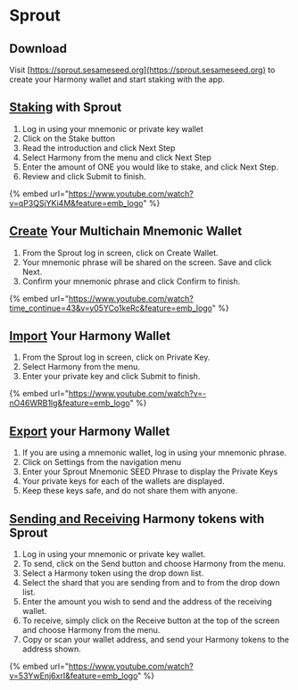 # Sprout

## Download

Visit [https://sprout.sesameseed.org](https://sprout.sesameseed.org) to create your Harmony wallet and start staking with the app. 

## [Staking](https://docs.sesameseed.org/harmony-staking-sprout/) with Sprout

1. Log in using your mnemonic or private key wallet
2. Click on the Stake button
3. Read the introduction and click Next Step
4. Select Harmony from the menu and click Next Step
5. Enter the amount of ONE you would like to stake, and click Next Step.
6. Review and click Submit to finish.

{% embed url="https://www.youtube.com/watch?v=qP3QSjYKi4M&feature=emb_logo" %}

## [Create](https://docs.sesameseed.org/how-to-create-a-mnemonic-wallet-in-sprout/) Your Multichain Mnemonic Wallet

1. From the Sprout log in screen, click on Create Wallet.
2. Your mnemonic phrase will be shared on the screen. Save and click Next.
3. Confirm your mnemonic phrase and click Confirm to finish.

{% embed url="https://www.youtube.com/watch?time_continue=43&v=y05YCo1keRc&feature=emb_logo" %}

## [Import](https://docs.sesameseed.org/importing-your-wallet/) Your Harmony Wallet

1. From the Sprout log in screen, click on Private Key.
2. Select Harmony from the menu.
3. Enter your private key and click Submit to finish.

{% embed url="https://www.youtube.com/watch?v=-nO46WRB1lg&feature=emb_logo" %}

## [Export](https://docs.sesameseed.org/how-to-export-your-private-key-from-sprout/) your Harmony Wallet

1. If you are using a mnemonic wallet, log in using your mnemonic phrase.
2. Click on Settings from the navigation menu
3. Enter your Sprout Mnemonic SEED Phrase to display the Private Keys
4. Your private keys for each of the wallets are displayed.
5. Keep these keys safe, and do not share them with anyone.

## [Sending and Receiving](https://docs.sesameseed.org/sending-harmony-tokens/) Harmony tokens with Sprout

1. Log in using your mnemonic or private key wallet.
2. To send, click on the Send button and choose Harmony from the menu.
3. Select a Harmony token using the drop down list.
4. Select the shard that you are sending from and to from the drop down list.
5. Enter the amount you wish to send and the address of the receiving wallet.
6. To receive, simply click on the Receive button at the top of the screen and choose Harmony from the menu.
7. Copy or scan your wallet address, and send your Harmony tokens to the address shown.

{% embed url="https://www.youtube.com/watch?v=53YwEnj6xrI&feature=emb_logo" %}




